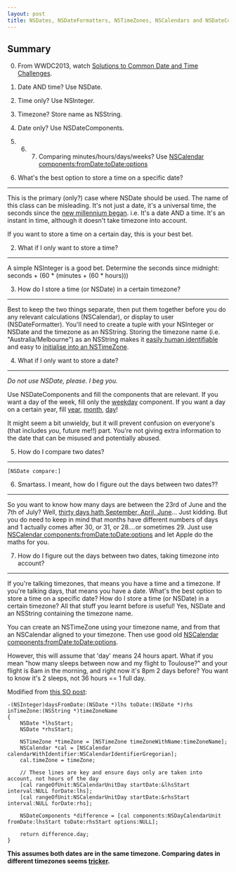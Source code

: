 ```yaml
---
layout: post
title: NSDates, NSDateFormatters, NSTimeZones, NSCalendars and NSDateComponents. Oh my.
---
```


Summary
-------------

0) From WWDC2013, watch [Solutions to Common Date and Time Challenges](https://developer.apple.com/videos/wwdc/2013/).

1) Date AND time? Use NSDate.

2) Time only? Use NSInteger.

3) Timezone? Store name as NSString.

4) Date only? Use NSDateComponents.

5) 6) 7) Comparing minutes/hours/days/weeks? Use  [NSCalendar components:fromDate:toDate:options](https://developer.apple.com/library/mac/documentation/Cocoa/Reference/Foundation/Classes/NSCalendar_Class/#//apple_ref/occ/instm/NSCalendar/components:fromDate:toDate:options:)




1) What's the best option to store a time on a specific date?
-----------------------------------------------------------------------------------

This is the primary (only?) case where NSDate should be used. The name of this class can be misleading. It's not just a date, it's a universal time, the seconds since the [new millennium began](https://developer.apple.com/library/mac/documentation/Cocoa/Reference/Foundation/Classes/NSDate_Class/#//apple_ref/occ/instp/NSDate/timeIntervalSinceReferenceDate). i.e. It's a date AND a time. It's an instant in time, although it doesn't take timezone into account.

If you want to store a time on a certain day, this is your best bet.

2) What if I only want to store a time?
--------------------------------------------------

A simple NSInteger is a good bet. Determine the seconds since midnight:
    seconds + (60 * (minutes + (60 * hours)))

3) How do I store a time (or NSDate) in a certain timezone?
------------
Best to keep the two things separate, then put them together before you do any relevant calculations (NSCalendar), or display to user (NSDateFormatter). You'll need to create a tuple with your NSInteger or NSDate and the timezone as an NSString. Storing the timezone name (i.e. "Australia/Melbourne") as an NSString makes it [easily human identifiable](https://en.wikipedia.org/wiki/List_of_tz_database_time_zones) and easy to [initialise into an NSTimeZone](https://developer.apple.com/library/prerelease/ios/documentation/Cocoa/Reference/Foundation/Classes/NSTimeZone_Class/index.html#//apple_ref/occ/clm/NSTimeZone/timeZoneWithName:).

4) What if I only want to store a date?
--------------------------------------------------

*Do not use NSDate, please. I beg you.*

Use NSDateComponents and fill the components that are relevant. If you want a day of the week, fill only the [weekday](https://developer.apple.com/library/mac/documentation/Cocoa/Reference/Foundation/Classes/NSDateComponents_Class/#//apple_ref/occ/instp/NSDateComponents/weekday) component. If you want a day on a certain year, fill [year](https://developer.apple.com/library/mac/documentation/Cocoa/Reference/Foundation/Classes/NSDateComponents_Class/#//apple_ref/occ/instp/NSDateComponents/year), [month](https://developer.apple.com/library/mac/documentation/Cocoa/Reference/Foundation/Classes/NSDateComponents_Class/#//apple_ref/occ/instp/NSDateComponents/month), [day](https://developer.apple.com/library/mac/documentation/Cocoa/Reference/Foundation/Classes/NSDateComponents_Class/#//apple_ref/occ/instp/NSDateComponents/day)!

It might seem a bit unwieldy, but it will prevent confusion on everyone's (that includes *you*, future me!!) part. You're not giving extra information to the date that can be misused and potentially abused.

5) How do I compare two dates?
-------------------------------------------
    [NSDate compare:]

6) Smartass. I meant, how do I figure out the days between two dates??
----------------------------------------------------------------------------------------------------
  
So you want to know how many days are between the 23rd of June and the 7th of July? Well, [thirty days hath September, April, June](https://en.wikipedia.org/wiki/Thirty_days_hath_September)... Just kidding. But you do need to keep in mind that months have different numbers of days and 1 actually comes after 30, or 31, or 28....or sometimes 29. Just use [NSCalendar components:fromDate:toDate:options](https://developer.apple.com/library/mac/documentation/Cocoa/Reference/Foundation/Classes/NSCalendar_Class/#//apple_ref/occ/instm/NSCalendar/components:fromDate:toDate:options:) and let Apple do the maths for you.

7) How do I figure out the days between two dates, taking timezone into account?
--------------------------

If you're talking timezones, that means you have a time and a timezone. If you're talking days, that means you have a date. What's the best option to store a time on a specific date? How do I store a time (or NSDate) in a certain timezone? All that stuff you learnt before *is* useful! Yes, NSDate and an NSString containing the timezone name.

You can create an NSTimeZone using your timezone name, and from that an NSCalendar aligned to your timezone. Then use good old [NSCalendar components:fromDate:toDate:options](https://developer.apple.com/library/mac/documentation/Cocoa/Reference/Foundation/Classes/NSCalendar_Class/#//apple_ref/occ/instm/NSCalendar/components:fromDate:toDate:options:).

However, this will assume that 'day' means 24 hours apart. What if you mean "how many sleeps between now and my flight to Toulouse?" and your flight is 8am in the morning, and right now it's 8pm 2 days before? You want to know it's 2 sleeps, not 36 hours == 1 full day. 

Modified from [this SO post](http://stackoverflow.com/a/28921565):

    -(NSInteger)daysFromDate:(NSDate *)lhs toDate:(NSDate *)rhs inTimeZone:(NSString *)timeZoneName
    {
        NSDate *lhsStart;
        NSDate *rhsStart;

        NSTimeZone *timeZone = [NSTimeZone timeZoneWithName:timeZoneName];
        NSCalendar *cal = [NSCalendar calendarWithIdentifier:NSCalendarIdentifierGregorian];
        cal.timeZone = timeZone;

        // These lines are key and ensure days only are taken into account, not hours of the day
        [cal rangeOfUnit:NSCalendarUnitDay startDate:&lhsStart interval:NULL forDate:lhs];
        [cal rangeOfUnit:NSCalendarUnitDay startDate:&rhsStart interval:NULL forDate:rhs];

        NSDateComponents *difference = [cal components:NSDayCalendarUnit fromDate:lhsStart toDate:rhsStart options:NULL];
    
        return difference.day;
    }


**This assumes both dates are in the same timezone. Comparing dates in different timezones seems [tricker](http://stackoverflow.com/a/2066255).** 
